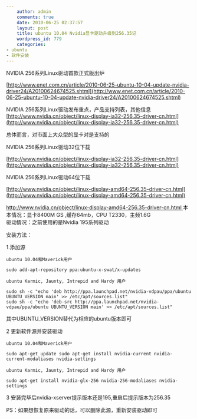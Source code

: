 ```yaml
---
    author: admin
    comments: true
    date: 2010-06-25 02:37:57
    layout: post
    title: ubuntu 10.04 Nvidia显卡驱动升级到256.35记
    wordpress_id: 779
    categories:
- ubuntu
- 软件安装
---
```


NVIDIA 256系列Linux驱动首款正式版出炉

[http://www.enet.com.cn/article/2010-06-25-ubuntu-10-04-update-nvidia-driver24/A20100624674525.shtml](http://www.enet.com.cn/article/2010-06-25-ubuntu-10-04-update-nvidia-driver24/A20100624674525.shtml)

NVIDIA 256系列Linux驱动发布重点，产品支持列表，其他信息[http://www.nvidia.cn/object/linux-display-ia32-256.35-driver-cn.html](http://www.nvidia.cn/object/linux-display-ia32-256.35-driver-cn.html)  

总体而言，对市面上大众型的显卡对是支持的

NVIDIA 256系列Linux驱动32位下载  

[http://www.nvidia.cn/object/linux-display-ia32-256.35-driver-cn.html](http://www.nvidia.cn/object/linux-display-ia32-256.35-driver-cn.html)

NVIDIA 256系列Linux驱动64位下载  

[http://www.nvidia.cn/object/linux-display-amd64-256.35-driver-cn.html](http://www.nvidia.cn/object/linux-display-amd64-256.35-driver-cn.html)

[http://www.nvidia.cn/object/linux-display-amd64-256.35-driver-cn.html ](http://www.nvidia.cn/object/linux-display-amd64-256.35-driver-cn.html)本本情况：显卡8400M GS ,缓存64mb，CPU T2330，主频1.6G  
驱动情况：之前使用的是Nvidia 195系列驱动  

安装方法：  

1.添加源

    ubuntu 10.04和Maverick用户 

    sudo add-apt-repository ppa:ubuntu-x-swat/x-updates

    ubuntu Karmic, Jaunty, Intrepid and Hardy 用户

    sudo sh -c "echo 'deb http://ppa.launchpad.net/nvidia-vdpau/ppa/ubuntu UBUNTU_VERSION main' >> /etc/apt/sources.list"
    sudo sh -c "echo 'deb-src http://ppa.launchpad.net/nvidia-vdpau/ppa/ubuntu UBUNTU_VERSION main' >> /etc/apt/sources.list"

其中UBUNTU_VERSION替代为相应的ubuntu版本即可  

2 更新软件源并安装驱动

    ubuntu 10.04和Maverick用户  

    sudo apt-get update sudo apt-get install nvidia-current nvidia-current-modaliases nvidia-settings   

    ubuntu Karmic, Jaunty, Intrepid and Hardy 用户  

    sudo apt-get install nvidia-glx-256 nvidia-256-modaliases nvidia-settings 

3 安装完毕后nvidia-xserver提示版本还是195,重启后提示版本为256.35

PS：如果想恢复原来驱动的话，可以删除此源，重新安装驱动即可

